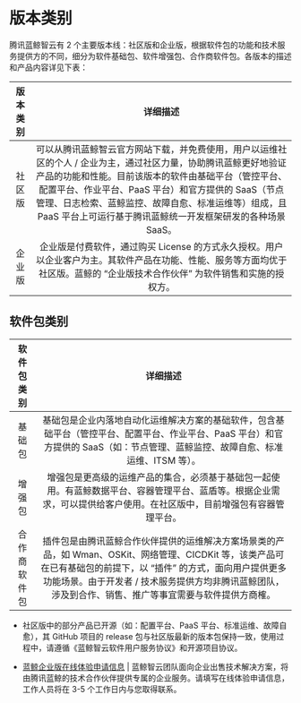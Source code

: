 # 版本类别


腾讯蓝鲸智云有 2 个主要版本线：社区版和企业版，根据软件包的功能和技术服务提供方的不同，细分为软件基础包、软件增强包、合作商软件包。各版本的描述和产品内容详见下表：

|    版本类别   | 详细描述 |
|:--------------:|:-------:|
| 社区版 | 可以从腾讯蓝鲸智云官方网站下载，并免费使用，用户以运维社区的个人 / 企业为主，通过社区力量，协助腾讯蓝鲸更好地验证产品的功能和性能。目前该版本的软件由基础平台（管控平台、配置平台、作业平台、PaaS 平台）和官方提供的 SaaS（节点管理、日志检索、蓝鲸监控、故障自愈、标准运维等）组成，且 PaaS 平台上可运行基于腾讯蓝鲸统一开发框架研发的各种场景 SaaS。|
| 企业版 | 企业版是付费软件，通过购买 License 的方式永久授权。用户以企业客户为主。其软件产品在功能、性能、服务等方面均优于社区版。蓝鲸的 “企业版技术合作伙伴” 为软件销售和实施的授权方。|

## 软件包类别

|    软件包类别   | 详细描述  |
|:--------------:|:-------:|
| 基础包 | 基础包是企业内落地自动化运维解决方案的基础软件，包含基础平台（管控平台、配置平台、作业平台、PaaS 平台）和官方提供的 SaaS（如：节点管理、蓝鲸监控、故障自愈、标准运维、ITSM 等）。|
| 增强包 | 增强包是更高级的运维产品的集合，必须基于基础包一起使用。有蓝鲸数据平台、容器管理平台、蓝盾等。根据企业需求，可以提供给客户使用。在社区版中，目前增强包有容器管理平台。|
| 合作商软件包 | 插件包是由腾讯蓝鲸合作伙伴提供的运维解决方案场景类的产品，如 Wman、OSKit、网络管理、CICDKit 等，该类产品可在已有基础包的前提下，以 “插件” 的方式，面向用户提供更多功能场景。由于开发者 / 技术服务提供方均非腾讯蓝鲸团队，涉及到合作、销售、推广等事宜需要与软件提供方商榷。|


- 社区版中的部分产品已开源（如：配置平台、PaaS 平台、标准运维、故障自愈），其 GitHub 项目的 release 包与社区版最新的版本包保持一致，使用过程中，请遵循《蓝鲸智云软件用户服务协议》和开源项目协议。

- [蓝鲸企业版在线体验申请信息](http://bk.tencent.com/applyinfo/ee/) |   蓝鲸智云团队面向企业出售技术解决方案，将由腾讯蓝鲸的技术合作伙伴提供专属的企业服务。请填写在线体验申请信息，工作人员将在 3-5 个工作日内与您取得联系。
